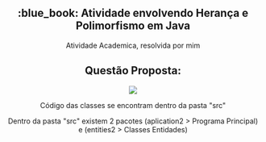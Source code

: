 <h2 align="center">:blue_book: Atividade envolvendo Herança e Polimorfismo em Java</h2>
<p align="center">Atividade Academica, resolvida por mim</p>

<h2 align="center"> Questão Proposta: </h2>
<p align="center"><image src="Atividade.PNG"></p>
<p align="center">Código das classes se encontram dentro da pasta "src"</p>
<p align="center">Dentro da pasta "src" existem 2 pacotes (aplication2 > Programa Principal) e (entities2 > Classes Entidades)</p>
